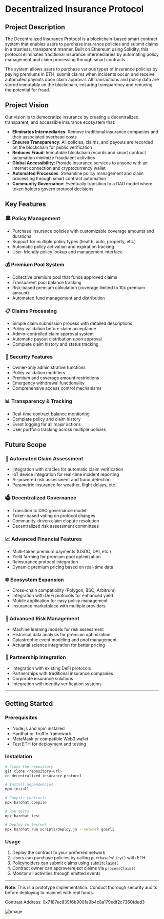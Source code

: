 # Decentralized Insurance Protocol

## Project Description

The Decentralized Insurance Protocol is a blockchain-based smart contract system that enables users to purchase insurance policies and submit claims in a trustless, transparent manner. Built on Ethereum using Solidity, this protocol eliminates traditional insurance intermediaries by automating policy management and claim processing through smart contracts.

The system allows users to purchase various types of insurance policies by paying premiums in ETH, submit claims when incidents occur, and receive automated payouts upon claim approval. All transactions and policy data are stored immutably on the blockchain, ensuring transparency and reducing the potential for fraud.

## Project Vision

Our vision is to democratize insurance by creating a decentralized, transparent, and accessible insurance ecosystem that:

- **Eliminates Intermediaries**: Remove traditional insurance companies and their associated overhead costs
- **Ensures Transparency**: All policies, claims, and payouts are recorded on the blockchain for public verification
- **Reduces Fraud**: Immutable blockchain records and smart contract automation minimize fraudulent activities
- **Global Accessibility**: Provide insurance services to anyone with an internet connection and cryptocurrency wallet
- **Automated Processes**: Streamline policy management and claim processing through smart contract automation
- **Community Governance**: Eventually transition to a DAO model where token holders govern protocol decisions

## Key Features

### 🏛️ **Policy Management**
- Purchase insurance policies with customizable coverage amounts and durations
- Support for multiple policy types (health, auto, property, etc.)
- Automatic policy activation and expiration tracking
- User-friendly policy lookup and management interface

### 💰 **Premium Pool System**
- Collective premium pool that funds approved claims
- Transparent pool balance tracking
- Risk-based premium calculation (coverage limited to 10x premium amount)
- Automated fund management and distribution

### 📋 **Claims Processing**
- Simple claim submission process with detailed descriptions
- Policy validation before claim acceptance
- Admin-controlled claim approval system
- Automatic payout distribution upon approval
- Complete claim history and status tracking

### 🔐 **Security Features**
- Owner-only administrative functions
- Policy validation modifiers
- Premium and coverage amount restrictions
- Emergency withdrawal functionality
- Comprehensive access control mechanisms

### 📊 **Transparency & Tracking**
- Real-time contract balance monitoring
- Complete policy and claim history
- Event logging for all major actions
- User portfolio tracking across multiple policies

## Future Scope

### 🤖 **Automated Claim Assessment**
- Integration with oracles for automatic claim verification
- IoT device integration for real-time incident reporting
- AI-powered risk assessment and fraud detection
- Parametric insurance for weather, flight delays, etc.

### 🗳️ **Decentralized Governance**
- Transition to DAO governance model
- Token-based voting on protocol changes
- Community-driven claim dispute resolution
- Decentralized risk assessment committees

### 📈 **Advanced Financial Features**
- Multi-token premium payments (USDC, DAI, etc.)
- Yield farming for premium pool optimization
- Reinsurance protocol integration
- Dynamic premium pricing based on real-time data

### 🌐 **Ecosystem Expansion**
- Cross-chain compatibility (Polygon, BSC, Arbitrum)
- Integration with DeFi protocols for enhanced yield
- Mobile application for easy policy management
- Insurance marketplace with multiple providers

### 🔬 **Advanced Risk Management**
- Machine learning models for risk assessment
- Historical data analysis for premium optimization
- Catastrophic event modeling and pool management
- Actuarial science integration for better pricing

### 🤝 **Partnership Integration**
- Integration with existing DeFi protocols
- Partnerships with traditional insurance companies
- Corporate insurance solutions
- Integration with identity verification systems

---

## Getting Started

### Prerequisites
- Node.js and npm installed
- Hardhat or Truffle framework
- MetaMask or compatible Web3 wallet
- Test ETH for deployment and testing

### Installation
```bash
# Clone the repository
git clone <repository-url>
cd decentralized-insurance-protocol

# Install dependencies
npm install

# Compile contracts
npx hardhat compile

# Run tests
npx hardhat test

# Deploy to testnet
npx hardhat run scripts/deploy.js --network goerli
```

### Usage
1. Deploy the contract to your preferred network
2. Users can purchase policies by calling `purchasePolicy()` with ETH
3. Policyholders can submit claims using `submitClaim()`
4. Contract owner can approve/reject claims via `processClaim()`
5. Monitor all activities through emitted events

---

**Note**: This is a prototype implementation. Conduct thorough security audits before deploying to mainnet with real funds.

Contrast Address: 0x7187ec839f6b9001a9b4c8a179edf2c7360fded3

![image](https://github.com/user-attachments/assets/751e67ad-1b02-44be-b7ba-0842cc76b529)



